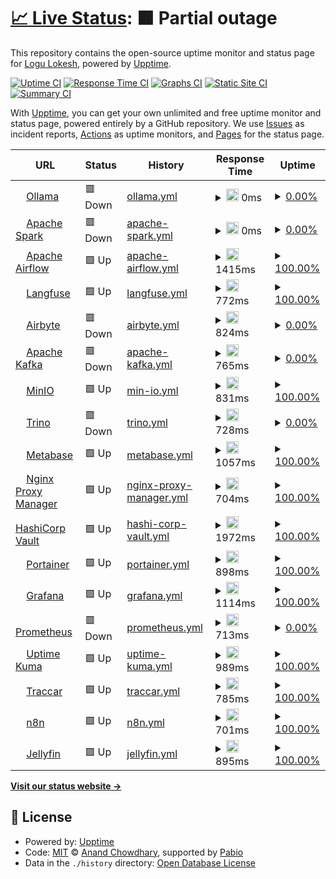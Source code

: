 # [📈 Live Status](https://status.logu.au): <!--live status--> **🟧 Partial outage**

This repository contains the open-source uptime monitor and status page for [Logu Lokesh](Logu.au), powered by [Upptime](https://github.com/upptime/upptime).

[![Uptime CI](https://github.com/Logulokesh/StatusMonitor/workflows/Uptime%20CI/badge.svg)](https://github.com/Logulokesh/StatusMonitor/actions?query=workflow%3A%22Uptime+CI%22)
[![Response Time CI](https://github.com/Logulokesh/StatusMonitor/workflows/Response%20Time%20CI/badge.svg)](https://github.com/Logulokesh/StatusMonitor/actions?query=workflow%3A%22Response+Time+CI%22)
[![Graphs CI](https://github.com/Logulokesh/StatusMonitor/workflows/Graphs%20CI/badge.svg)](https://github.com/Logulokesh/StatusMonitor/actions?query=workflow%3A%22Graphs+CI%22)
[![Static Site CI](https://github.com/Logulokesh/StatusMonitor/workflows/Static%20Site%20CI/badge.svg)](https://github.com/Logulokesh/StatusMonitor/actions?query=workflow%3A%22Static+Site+CI%22)
[![Summary CI](https://github.com/Logulokesh/StatusMonitor/workflows/Summary%20CI/badge.svg)](https://github.com/Logulokesh/StatusMonitor/actions?query=workflow%3A%22Summary+CI%22)

With [Upptime](https://upptime.js.org), you can get your own unlimited and free uptime monitor and status page, powered entirely by a GitHub repository. We use [Issues](https://github.com/Logulokesh/StatusMonitor/issues) as incident reports, [Actions](https://github.com/Logulokesh/StatusMonitor/actions) as uptime monitors, and [Pages](https://status.logu.au) for the status page.

<!--start: status pages-->
<!-- This summary is generated by Upptime (https://github.com/upptime/upptime) -->
<!-- Do not edit this manually, your changes will be overwritten -->
<!-- prettier-ignore -->
| URL | Status | History | Response Time | Uptime |
| --- | ------ | ------- | ------------- | ------ |
| <img alt="" src="https://icons.duckduckgo.com/ip3/ollama.logu.au.ico" height="13"> [Ollama](https://ollama.logu.au) | 🟥 Down | [ollama.yml](https://github.com/Logulokesh/StatusMonitor/commits/HEAD/history/ollama.yml) | <details><summary><img alt="Response time graph" src="./graphs/ollama/response-time-week.png" height="20"> 0ms</summary><br><a href="https://status.logu.au/history/ollama"><img alt="Response time 0" src="https://img.shields.io/endpoint?url=https%3A%2F%2Fraw.githubusercontent.com%2FLogulokesh%2FStatusMonitor%2FHEAD%2Fapi%2Follama%2Fresponse-time.json"></a><br><a href="https://status.logu.au/history/ollama"><img alt="24-hour response time 0" src="https://img.shields.io/endpoint?url=https%3A%2F%2Fraw.githubusercontent.com%2FLogulokesh%2FStatusMonitor%2FHEAD%2Fapi%2Follama%2Fresponse-time-day.json"></a><br><a href="https://status.logu.au/history/ollama"><img alt="7-day response time 0" src="https://img.shields.io/endpoint?url=https%3A%2F%2Fraw.githubusercontent.com%2FLogulokesh%2FStatusMonitor%2FHEAD%2Fapi%2Follama%2Fresponse-time-week.json"></a><br><a href="https://status.logu.au/history/ollama"><img alt="30-day response time 0" src="https://img.shields.io/endpoint?url=https%3A%2F%2Fraw.githubusercontent.com%2FLogulokesh%2FStatusMonitor%2FHEAD%2Fapi%2Follama%2Fresponse-time-month.json"></a><br><a href="https://status.logu.au/history/ollama"><img alt="1-year response time 0" src="https://img.shields.io/endpoint?url=https%3A%2F%2Fraw.githubusercontent.com%2FLogulokesh%2FStatusMonitor%2FHEAD%2Fapi%2Follama%2Fresponse-time-year.json"></a></details> | <details><summary><a href="https://status.logu.au/history/ollama">0.00%</a></summary><a href="https://status.logu.au/history/ollama"><img alt="All-time uptime 0.00%" src="https://img.shields.io/endpoint?url=https%3A%2F%2Fraw.githubusercontent.com%2FLogulokesh%2FStatusMonitor%2FHEAD%2Fapi%2Follama%2Fuptime.json"></a><br><a href="https://status.logu.au/history/ollama"><img alt="24-hour uptime 0.00%" src="https://img.shields.io/endpoint?url=https%3A%2F%2Fraw.githubusercontent.com%2FLogulokesh%2FStatusMonitor%2FHEAD%2Fapi%2Follama%2Fuptime-day.json"></a><br><a href="https://status.logu.au/history/ollama"><img alt="7-day uptime 0.00%" src="https://img.shields.io/endpoint?url=https%3A%2F%2Fraw.githubusercontent.com%2FLogulokesh%2FStatusMonitor%2FHEAD%2Fapi%2Follama%2Fuptime-week.json"></a><br><a href="https://status.logu.au/history/ollama"><img alt="30-day uptime 0.00%" src="https://img.shields.io/endpoint?url=https%3A%2F%2Fraw.githubusercontent.com%2FLogulokesh%2FStatusMonitor%2FHEAD%2Fapi%2Follama%2Fuptime-month.json"></a><br><a href="https://status.logu.au/history/ollama"><img alt="1-year uptime 0.00%" src="https://img.shields.io/endpoint?url=https%3A%2F%2Fraw.githubusercontent.com%2FLogulokesh%2FStatusMonitor%2FHEAD%2Fapi%2Follama%2Fuptime-year.json"></a></details>
| <img alt="" src="https://icons.duckduckgo.com/ip3/spark.logu.au.ico" height="13"> [Apache Spark](https://spark.logu.au) | 🟥 Down | [apache-spark.yml](https://github.com/Logulokesh/StatusMonitor/commits/HEAD/history/apache-spark.yml) | <details><summary><img alt="Response time graph" src="./graphs/apache-spark/response-time-week.png" height="20"> 0ms</summary><br><a href="https://status.logu.au/history/apache-spark"><img alt="Response time 0" src="https://img.shields.io/endpoint?url=https%3A%2F%2Fraw.githubusercontent.com%2FLogulokesh%2FStatusMonitor%2FHEAD%2Fapi%2Fapache-spark%2Fresponse-time.json"></a><br><a href="https://status.logu.au/history/apache-spark"><img alt="24-hour response time 0" src="https://img.shields.io/endpoint?url=https%3A%2F%2Fraw.githubusercontent.com%2FLogulokesh%2FStatusMonitor%2FHEAD%2Fapi%2Fapache-spark%2Fresponse-time-day.json"></a><br><a href="https://status.logu.au/history/apache-spark"><img alt="7-day response time 0" src="https://img.shields.io/endpoint?url=https%3A%2F%2Fraw.githubusercontent.com%2FLogulokesh%2FStatusMonitor%2FHEAD%2Fapi%2Fapache-spark%2Fresponse-time-week.json"></a><br><a href="https://status.logu.au/history/apache-spark"><img alt="30-day response time 0" src="https://img.shields.io/endpoint?url=https%3A%2F%2Fraw.githubusercontent.com%2FLogulokesh%2FStatusMonitor%2FHEAD%2Fapi%2Fapache-spark%2Fresponse-time-month.json"></a><br><a href="https://status.logu.au/history/apache-spark"><img alt="1-year response time 0" src="https://img.shields.io/endpoint?url=https%3A%2F%2Fraw.githubusercontent.com%2FLogulokesh%2FStatusMonitor%2FHEAD%2Fapi%2Fapache-spark%2Fresponse-time-year.json"></a></details> | <details><summary><a href="https://status.logu.au/history/apache-spark">0.00%</a></summary><a href="https://status.logu.au/history/apache-spark"><img alt="All-time uptime 0.00%" src="https://img.shields.io/endpoint?url=https%3A%2F%2Fraw.githubusercontent.com%2FLogulokesh%2FStatusMonitor%2FHEAD%2Fapi%2Fapache-spark%2Fuptime.json"></a><br><a href="https://status.logu.au/history/apache-spark"><img alt="24-hour uptime 0.00%" src="https://img.shields.io/endpoint?url=https%3A%2F%2Fraw.githubusercontent.com%2FLogulokesh%2FStatusMonitor%2FHEAD%2Fapi%2Fapache-spark%2Fuptime-day.json"></a><br><a href="https://status.logu.au/history/apache-spark"><img alt="7-day uptime 0.00%" src="https://img.shields.io/endpoint?url=https%3A%2F%2Fraw.githubusercontent.com%2FLogulokesh%2FStatusMonitor%2FHEAD%2Fapi%2Fapache-spark%2Fuptime-week.json"></a><br><a href="https://status.logu.au/history/apache-spark"><img alt="30-day uptime 0.00%" src="https://img.shields.io/endpoint?url=https%3A%2F%2Fraw.githubusercontent.com%2FLogulokesh%2FStatusMonitor%2FHEAD%2Fapi%2Fapache-spark%2Fuptime-month.json"></a><br><a href="https://status.logu.au/history/apache-spark"><img alt="1-year uptime 0.00%" src="https://img.shields.io/endpoint?url=https%3A%2F%2Fraw.githubusercontent.com%2FLogulokesh%2FStatusMonitor%2FHEAD%2Fapi%2Fapache-spark%2Fuptime-year.json"></a></details>
| <img alt="" src="https://icons.duckduckgo.com/ip3/airflow.logu.au.ico" height="13"> [Apache Airflow](https://airflow.logu.au) | 🟩 Up | [apache-airflow.yml](https://github.com/Logulokesh/StatusMonitor/commits/HEAD/history/apache-airflow.yml) | <details><summary><img alt="Response time graph" src="./graphs/apache-airflow/response-time-week.png" height="20"> 1415ms</summary><br><a href="https://status.logu.au/history/apache-airflow"><img alt="Response time 1415" src="https://img.shields.io/endpoint?url=https%3A%2F%2Fraw.githubusercontent.com%2FLogulokesh%2FStatusMonitor%2FHEAD%2Fapi%2Fapache-airflow%2Fresponse-time.json"></a><br><a href="https://status.logu.au/history/apache-airflow"><img alt="24-hour response time 1494" src="https://img.shields.io/endpoint?url=https%3A%2F%2Fraw.githubusercontent.com%2FLogulokesh%2FStatusMonitor%2FHEAD%2Fapi%2Fapache-airflow%2Fresponse-time-day.json"></a><br><a href="https://status.logu.au/history/apache-airflow"><img alt="7-day response time 1415" src="https://img.shields.io/endpoint?url=https%3A%2F%2Fraw.githubusercontent.com%2FLogulokesh%2FStatusMonitor%2FHEAD%2Fapi%2Fapache-airflow%2Fresponse-time-week.json"></a><br><a href="https://status.logu.au/history/apache-airflow"><img alt="30-day response time 1415" src="https://img.shields.io/endpoint?url=https%3A%2F%2Fraw.githubusercontent.com%2FLogulokesh%2FStatusMonitor%2FHEAD%2Fapi%2Fapache-airflow%2Fresponse-time-month.json"></a><br><a href="https://status.logu.au/history/apache-airflow"><img alt="1-year response time 1415" src="https://img.shields.io/endpoint?url=https%3A%2F%2Fraw.githubusercontent.com%2FLogulokesh%2FStatusMonitor%2FHEAD%2Fapi%2Fapache-airflow%2Fresponse-time-year.json"></a></details> | <details><summary><a href="https://status.logu.au/history/apache-airflow">100.00%</a></summary><a href="https://status.logu.au/history/apache-airflow"><img alt="All-time uptime 100.00%" src="https://img.shields.io/endpoint?url=https%3A%2F%2Fraw.githubusercontent.com%2FLogulokesh%2FStatusMonitor%2FHEAD%2Fapi%2Fapache-airflow%2Fuptime.json"></a><br><a href="https://status.logu.au/history/apache-airflow"><img alt="24-hour uptime 100.00%" src="https://img.shields.io/endpoint?url=https%3A%2F%2Fraw.githubusercontent.com%2FLogulokesh%2FStatusMonitor%2FHEAD%2Fapi%2Fapache-airflow%2Fuptime-day.json"></a><br><a href="https://status.logu.au/history/apache-airflow"><img alt="7-day uptime 100.00%" src="https://img.shields.io/endpoint?url=https%3A%2F%2Fraw.githubusercontent.com%2FLogulokesh%2FStatusMonitor%2FHEAD%2Fapi%2Fapache-airflow%2Fuptime-week.json"></a><br><a href="https://status.logu.au/history/apache-airflow"><img alt="30-day uptime 100.00%" src="https://img.shields.io/endpoint?url=https%3A%2F%2Fraw.githubusercontent.com%2FLogulokesh%2FStatusMonitor%2FHEAD%2Fapi%2Fapache-airflow%2Fuptime-month.json"></a><br><a href="https://status.logu.au/history/apache-airflow"><img alt="1-year uptime 100.00%" src="https://img.shields.io/endpoint?url=https%3A%2F%2Fraw.githubusercontent.com%2FLogulokesh%2FStatusMonitor%2FHEAD%2Fapi%2Fapache-airflow%2Fuptime-year.json"></a></details>
| <img alt="" src="https://icons.duckduckgo.com/ip3/langfuse.logu.au.ico" height="13"> [Langfuse](https://langfuse.logu.au) | 🟩 Up | [langfuse.yml](https://github.com/Logulokesh/StatusMonitor/commits/HEAD/history/langfuse.yml) | <details><summary><img alt="Response time graph" src="./graphs/langfuse/response-time-week.png" height="20"> 772ms</summary><br><a href="https://status.logu.au/history/langfuse"><img alt="Response time 772" src="https://img.shields.io/endpoint?url=https%3A%2F%2Fraw.githubusercontent.com%2FLogulokesh%2FStatusMonitor%2FHEAD%2Fapi%2Flangfuse%2Fresponse-time.json"></a><br><a href="https://status.logu.au/history/langfuse"><img alt="24-hour response time 782" src="https://img.shields.io/endpoint?url=https%3A%2F%2Fraw.githubusercontent.com%2FLogulokesh%2FStatusMonitor%2FHEAD%2Fapi%2Flangfuse%2Fresponse-time-day.json"></a><br><a href="https://status.logu.au/history/langfuse"><img alt="7-day response time 772" src="https://img.shields.io/endpoint?url=https%3A%2F%2Fraw.githubusercontent.com%2FLogulokesh%2FStatusMonitor%2FHEAD%2Fapi%2Flangfuse%2Fresponse-time-week.json"></a><br><a href="https://status.logu.au/history/langfuse"><img alt="30-day response time 772" src="https://img.shields.io/endpoint?url=https%3A%2F%2Fraw.githubusercontent.com%2FLogulokesh%2FStatusMonitor%2FHEAD%2Fapi%2Flangfuse%2Fresponse-time-month.json"></a><br><a href="https://status.logu.au/history/langfuse"><img alt="1-year response time 772" src="https://img.shields.io/endpoint?url=https%3A%2F%2Fraw.githubusercontent.com%2FLogulokesh%2FStatusMonitor%2FHEAD%2Fapi%2Flangfuse%2Fresponse-time-year.json"></a></details> | <details><summary><a href="https://status.logu.au/history/langfuse">100.00%</a></summary><a href="https://status.logu.au/history/langfuse"><img alt="All-time uptime 100.00%" src="https://img.shields.io/endpoint?url=https%3A%2F%2Fraw.githubusercontent.com%2FLogulokesh%2FStatusMonitor%2FHEAD%2Fapi%2Flangfuse%2Fuptime.json"></a><br><a href="https://status.logu.au/history/langfuse"><img alt="24-hour uptime 100.00%" src="https://img.shields.io/endpoint?url=https%3A%2F%2Fraw.githubusercontent.com%2FLogulokesh%2FStatusMonitor%2FHEAD%2Fapi%2Flangfuse%2Fuptime-day.json"></a><br><a href="https://status.logu.au/history/langfuse"><img alt="7-day uptime 100.00%" src="https://img.shields.io/endpoint?url=https%3A%2F%2Fraw.githubusercontent.com%2FLogulokesh%2FStatusMonitor%2FHEAD%2Fapi%2Flangfuse%2Fuptime-week.json"></a><br><a href="https://status.logu.au/history/langfuse"><img alt="30-day uptime 100.00%" src="https://img.shields.io/endpoint?url=https%3A%2F%2Fraw.githubusercontent.com%2FLogulokesh%2FStatusMonitor%2FHEAD%2Fapi%2Flangfuse%2Fuptime-month.json"></a><br><a href="https://status.logu.au/history/langfuse"><img alt="1-year uptime 100.00%" src="https://img.shields.io/endpoint?url=https%3A%2F%2Fraw.githubusercontent.com%2FLogulokesh%2FStatusMonitor%2FHEAD%2Fapi%2Flangfuse%2Fuptime-year.json"></a></details>
| <img alt="" src="https://icons.duckduckgo.com/ip3/airbyte.logu.au.ico" height="13"> [Airbyte](https://airbyte.logu.au) | 🟥 Down | [airbyte.yml](https://github.com/Logulokesh/StatusMonitor/commits/HEAD/history/airbyte.yml) | <details><summary><img alt="Response time graph" src="./graphs/airbyte/response-time-week.png" height="20"> 824ms</summary><br><a href="https://status.logu.au/history/airbyte"><img alt="Response time 824" src="https://img.shields.io/endpoint?url=https%3A%2F%2Fraw.githubusercontent.com%2FLogulokesh%2FStatusMonitor%2FHEAD%2Fapi%2Fairbyte%2Fresponse-time.json"></a><br><a href="https://status.logu.au/history/airbyte"><img alt="24-hour response time 991" src="https://img.shields.io/endpoint?url=https%3A%2F%2Fraw.githubusercontent.com%2FLogulokesh%2FStatusMonitor%2FHEAD%2Fapi%2Fairbyte%2Fresponse-time-day.json"></a><br><a href="https://status.logu.au/history/airbyte"><img alt="7-day response time 824" src="https://img.shields.io/endpoint?url=https%3A%2F%2Fraw.githubusercontent.com%2FLogulokesh%2FStatusMonitor%2FHEAD%2Fapi%2Fairbyte%2Fresponse-time-week.json"></a><br><a href="https://status.logu.au/history/airbyte"><img alt="30-day response time 824" src="https://img.shields.io/endpoint?url=https%3A%2F%2Fraw.githubusercontent.com%2FLogulokesh%2FStatusMonitor%2FHEAD%2Fapi%2Fairbyte%2Fresponse-time-month.json"></a><br><a href="https://status.logu.au/history/airbyte"><img alt="1-year response time 824" src="https://img.shields.io/endpoint?url=https%3A%2F%2Fraw.githubusercontent.com%2FLogulokesh%2FStatusMonitor%2FHEAD%2Fapi%2Fairbyte%2Fresponse-time-year.json"></a></details> | <details><summary><a href="https://status.logu.au/history/airbyte">0.00%</a></summary><a href="https://status.logu.au/history/airbyte"><img alt="All-time uptime 0.00%" src="https://img.shields.io/endpoint?url=https%3A%2F%2Fraw.githubusercontent.com%2FLogulokesh%2FStatusMonitor%2FHEAD%2Fapi%2Fairbyte%2Fuptime.json"></a><br><a href="https://status.logu.au/history/airbyte"><img alt="24-hour uptime 0.00%" src="https://img.shields.io/endpoint?url=https%3A%2F%2Fraw.githubusercontent.com%2FLogulokesh%2FStatusMonitor%2FHEAD%2Fapi%2Fairbyte%2Fuptime-day.json"></a><br><a href="https://status.logu.au/history/airbyte"><img alt="7-day uptime 0.00%" src="https://img.shields.io/endpoint?url=https%3A%2F%2Fraw.githubusercontent.com%2FLogulokesh%2FStatusMonitor%2FHEAD%2Fapi%2Fairbyte%2Fuptime-week.json"></a><br><a href="https://status.logu.au/history/airbyte"><img alt="30-day uptime 0.00%" src="https://img.shields.io/endpoint?url=https%3A%2F%2Fraw.githubusercontent.com%2FLogulokesh%2FStatusMonitor%2FHEAD%2Fapi%2Fairbyte%2Fuptime-month.json"></a><br><a href="https://status.logu.au/history/airbyte"><img alt="1-year uptime 0.00%" src="https://img.shields.io/endpoint?url=https%3A%2F%2Fraw.githubusercontent.com%2FLogulokesh%2FStatusMonitor%2FHEAD%2Fapi%2Fairbyte%2Fuptime-year.json"></a></details>
| <img alt="" src="https://icons.duckduckgo.com/ip3/kafka.logu.au.ico" height="13"> [Apache Kafka](https://kafka.logu.au) | 🟥 Down | [apache-kafka.yml](https://github.com/Logulokesh/StatusMonitor/commits/HEAD/history/apache-kafka.yml) | <details><summary><img alt="Response time graph" src="./graphs/apache-kafka/response-time-week.png" height="20"> 765ms</summary><br><a href="https://status.logu.au/history/apache-kafka"><img alt="Response time 765" src="https://img.shields.io/endpoint?url=https%3A%2F%2Fraw.githubusercontent.com%2FLogulokesh%2FStatusMonitor%2FHEAD%2Fapi%2Fapache-kafka%2Fresponse-time.json"></a><br><a href="https://status.logu.au/history/apache-kafka"><img alt="24-hour response time 755" src="https://img.shields.io/endpoint?url=https%3A%2F%2Fraw.githubusercontent.com%2FLogulokesh%2FStatusMonitor%2FHEAD%2Fapi%2Fapache-kafka%2Fresponse-time-day.json"></a><br><a href="https://status.logu.au/history/apache-kafka"><img alt="7-day response time 765" src="https://img.shields.io/endpoint?url=https%3A%2F%2Fraw.githubusercontent.com%2FLogulokesh%2FStatusMonitor%2FHEAD%2Fapi%2Fapache-kafka%2Fresponse-time-week.json"></a><br><a href="https://status.logu.au/history/apache-kafka"><img alt="30-day response time 765" src="https://img.shields.io/endpoint?url=https%3A%2F%2Fraw.githubusercontent.com%2FLogulokesh%2FStatusMonitor%2FHEAD%2Fapi%2Fapache-kafka%2Fresponse-time-month.json"></a><br><a href="https://status.logu.au/history/apache-kafka"><img alt="1-year response time 765" src="https://img.shields.io/endpoint?url=https%3A%2F%2Fraw.githubusercontent.com%2FLogulokesh%2FStatusMonitor%2FHEAD%2Fapi%2Fapache-kafka%2Fresponse-time-year.json"></a></details> | <details><summary><a href="https://status.logu.au/history/apache-kafka">0.00%</a></summary><a href="https://status.logu.au/history/apache-kafka"><img alt="All-time uptime 0.00%" src="https://img.shields.io/endpoint?url=https%3A%2F%2Fraw.githubusercontent.com%2FLogulokesh%2FStatusMonitor%2FHEAD%2Fapi%2Fapache-kafka%2Fuptime.json"></a><br><a href="https://status.logu.au/history/apache-kafka"><img alt="24-hour uptime 0.00%" src="https://img.shields.io/endpoint?url=https%3A%2F%2Fraw.githubusercontent.com%2FLogulokesh%2FStatusMonitor%2FHEAD%2Fapi%2Fapache-kafka%2Fuptime-day.json"></a><br><a href="https://status.logu.au/history/apache-kafka"><img alt="7-day uptime 0.00%" src="https://img.shields.io/endpoint?url=https%3A%2F%2Fraw.githubusercontent.com%2FLogulokesh%2FStatusMonitor%2FHEAD%2Fapi%2Fapache-kafka%2Fuptime-week.json"></a><br><a href="https://status.logu.au/history/apache-kafka"><img alt="30-day uptime 0.00%" src="https://img.shields.io/endpoint?url=https%3A%2F%2Fraw.githubusercontent.com%2FLogulokesh%2FStatusMonitor%2FHEAD%2Fapi%2Fapache-kafka%2Fuptime-month.json"></a><br><a href="https://status.logu.au/history/apache-kafka"><img alt="1-year uptime 0.00%" src="https://img.shields.io/endpoint?url=https%3A%2F%2Fraw.githubusercontent.com%2FLogulokesh%2FStatusMonitor%2FHEAD%2Fapi%2Fapache-kafka%2Fuptime-year.json"></a></details>
| <img alt="" src="https://icons.duckduckgo.com/ip3/minio.logu.au.ico" height="13"> [MinIO](https://minio.logu.au) | 🟩 Up | [min-io.yml](https://github.com/Logulokesh/StatusMonitor/commits/HEAD/history/min-io.yml) | <details><summary><img alt="Response time graph" src="./graphs/min-io/response-time-week.png" height="20"> 831ms</summary><br><a href="https://status.logu.au/history/min-io"><img alt="Response time 831" src="https://img.shields.io/endpoint?url=https%3A%2F%2Fraw.githubusercontent.com%2FLogulokesh%2FStatusMonitor%2FHEAD%2Fapi%2Fmin-io%2Fresponse-time.json"></a><br><a href="https://status.logu.au/history/min-io"><img alt="24-hour response time 858" src="https://img.shields.io/endpoint?url=https%3A%2F%2Fraw.githubusercontent.com%2FLogulokesh%2FStatusMonitor%2FHEAD%2Fapi%2Fmin-io%2Fresponse-time-day.json"></a><br><a href="https://status.logu.au/history/min-io"><img alt="7-day response time 831" src="https://img.shields.io/endpoint?url=https%3A%2F%2Fraw.githubusercontent.com%2FLogulokesh%2FStatusMonitor%2FHEAD%2Fapi%2Fmin-io%2Fresponse-time-week.json"></a><br><a href="https://status.logu.au/history/min-io"><img alt="30-day response time 831" src="https://img.shields.io/endpoint?url=https%3A%2F%2Fraw.githubusercontent.com%2FLogulokesh%2FStatusMonitor%2FHEAD%2Fapi%2Fmin-io%2Fresponse-time-month.json"></a><br><a href="https://status.logu.au/history/min-io"><img alt="1-year response time 831" src="https://img.shields.io/endpoint?url=https%3A%2F%2Fraw.githubusercontent.com%2FLogulokesh%2FStatusMonitor%2FHEAD%2Fapi%2Fmin-io%2Fresponse-time-year.json"></a></details> | <details><summary><a href="https://status.logu.au/history/min-io">100.00%</a></summary><a href="https://status.logu.au/history/min-io"><img alt="All-time uptime 100.00%" src="https://img.shields.io/endpoint?url=https%3A%2F%2Fraw.githubusercontent.com%2FLogulokesh%2FStatusMonitor%2FHEAD%2Fapi%2Fmin-io%2Fuptime.json"></a><br><a href="https://status.logu.au/history/min-io"><img alt="24-hour uptime 100.00%" src="https://img.shields.io/endpoint?url=https%3A%2F%2Fraw.githubusercontent.com%2FLogulokesh%2FStatusMonitor%2FHEAD%2Fapi%2Fmin-io%2Fuptime-day.json"></a><br><a href="https://status.logu.au/history/min-io"><img alt="7-day uptime 100.00%" src="https://img.shields.io/endpoint?url=https%3A%2F%2Fraw.githubusercontent.com%2FLogulokesh%2FStatusMonitor%2FHEAD%2Fapi%2Fmin-io%2Fuptime-week.json"></a><br><a href="https://status.logu.au/history/min-io"><img alt="30-day uptime 100.00%" src="https://img.shields.io/endpoint?url=https%3A%2F%2Fraw.githubusercontent.com%2FLogulokesh%2FStatusMonitor%2FHEAD%2Fapi%2Fmin-io%2Fuptime-month.json"></a><br><a href="https://status.logu.au/history/min-io"><img alt="1-year uptime 100.00%" src="https://img.shields.io/endpoint?url=https%3A%2F%2Fraw.githubusercontent.com%2FLogulokesh%2FStatusMonitor%2FHEAD%2Fapi%2Fmin-io%2Fuptime-year.json"></a></details>
| <img alt="" src="https://icons.duckduckgo.com/ip3/trino.logu.au.ico" height="13"> [Trino](https://trino.logu.au) | 🟥 Down | [trino.yml](https://github.com/Logulokesh/StatusMonitor/commits/HEAD/history/trino.yml) | <details><summary><img alt="Response time graph" src="./graphs/trino/response-time-week.png" height="20"> 728ms</summary><br><a href="https://status.logu.au/history/trino"><img alt="Response time 728" src="https://img.shields.io/endpoint?url=https%3A%2F%2Fraw.githubusercontent.com%2FLogulokesh%2FStatusMonitor%2FHEAD%2Fapi%2Ftrino%2Fresponse-time.json"></a><br><a href="https://status.logu.au/history/trino"><img alt="24-hour response time 683" src="https://img.shields.io/endpoint?url=https%3A%2F%2Fraw.githubusercontent.com%2FLogulokesh%2FStatusMonitor%2FHEAD%2Fapi%2Ftrino%2Fresponse-time-day.json"></a><br><a href="https://status.logu.au/history/trino"><img alt="7-day response time 728" src="https://img.shields.io/endpoint?url=https%3A%2F%2Fraw.githubusercontent.com%2FLogulokesh%2FStatusMonitor%2FHEAD%2Fapi%2Ftrino%2Fresponse-time-week.json"></a><br><a href="https://status.logu.au/history/trino"><img alt="30-day response time 728" src="https://img.shields.io/endpoint?url=https%3A%2F%2Fraw.githubusercontent.com%2FLogulokesh%2FStatusMonitor%2FHEAD%2Fapi%2Ftrino%2Fresponse-time-month.json"></a><br><a href="https://status.logu.au/history/trino"><img alt="1-year response time 728" src="https://img.shields.io/endpoint?url=https%3A%2F%2Fraw.githubusercontent.com%2FLogulokesh%2FStatusMonitor%2FHEAD%2Fapi%2Ftrino%2Fresponse-time-year.json"></a></details> | <details><summary><a href="https://status.logu.au/history/trino">0.00%</a></summary><a href="https://status.logu.au/history/trino"><img alt="All-time uptime 0.00%" src="https://img.shields.io/endpoint?url=https%3A%2F%2Fraw.githubusercontent.com%2FLogulokesh%2FStatusMonitor%2FHEAD%2Fapi%2Ftrino%2Fuptime.json"></a><br><a href="https://status.logu.au/history/trino"><img alt="24-hour uptime 0.00%" src="https://img.shields.io/endpoint?url=https%3A%2F%2Fraw.githubusercontent.com%2FLogulokesh%2FStatusMonitor%2FHEAD%2Fapi%2Ftrino%2Fuptime-day.json"></a><br><a href="https://status.logu.au/history/trino"><img alt="7-day uptime 0.00%" src="https://img.shields.io/endpoint?url=https%3A%2F%2Fraw.githubusercontent.com%2FLogulokesh%2FStatusMonitor%2FHEAD%2Fapi%2Ftrino%2Fuptime-week.json"></a><br><a href="https://status.logu.au/history/trino"><img alt="30-day uptime 0.00%" src="https://img.shields.io/endpoint?url=https%3A%2F%2Fraw.githubusercontent.com%2FLogulokesh%2FStatusMonitor%2FHEAD%2Fapi%2Ftrino%2Fuptime-month.json"></a><br><a href="https://status.logu.au/history/trino"><img alt="1-year uptime 0.00%" src="https://img.shields.io/endpoint?url=https%3A%2F%2Fraw.githubusercontent.com%2FLogulokesh%2FStatusMonitor%2FHEAD%2Fapi%2Ftrino%2Fuptime-year.json"></a></details>
| <img alt="" src="https://icons.duckduckgo.com/ip3/metabase.logu.au.ico" height="13"> [Metabase](https://metabase.logu.au) | 🟩 Up | [metabase.yml](https://github.com/Logulokesh/StatusMonitor/commits/HEAD/history/metabase.yml) | <details><summary><img alt="Response time graph" src="./graphs/metabase/response-time-week.png" height="20"> 1057ms</summary><br><a href="https://status.logu.au/history/metabase"><img alt="Response time 1057" src="https://img.shields.io/endpoint?url=https%3A%2F%2Fraw.githubusercontent.com%2FLogulokesh%2FStatusMonitor%2FHEAD%2Fapi%2Fmetabase%2Fresponse-time.json"></a><br><a href="https://status.logu.au/history/metabase"><img alt="24-hour response time 1198" src="https://img.shields.io/endpoint?url=https%3A%2F%2Fraw.githubusercontent.com%2FLogulokesh%2FStatusMonitor%2FHEAD%2Fapi%2Fmetabase%2Fresponse-time-day.json"></a><br><a href="https://status.logu.au/history/metabase"><img alt="7-day response time 1057" src="https://img.shields.io/endpoint?url=https%3A%2F%2Fraw.githubusercontent.com%2FLogulokesh%2FStatusMonitor%2FHEAD%2Fapi%2Fmetabase%2Fresponse-time-week.json"></a><br><a href="https://status.logu.au/history/metabase"><img alt="30-day response time 1057" src="https://img.shields.io/endpoint?url=https%3A%2F%2Fraw.githubusercontent.com%2FLogulokesh%2FStatusMonitor%2FHEAD%2Fapi%2Fmetabase%2Fresponse-time-month.json"></a><br><a href="https://status.logu.au/history/metabase"><img alt="1-year response time 1057" src="https://img.shields.io/endpoint?url=https%3A%2F%2Fraw.githubusercontent.com%2FLogulokesh%2FStatusMonitor%2FHEAD%2Fapi%2Fmetabase%2Fresponse-time-year.json"></a></details> | <details><summary><a href="https://status.logu.au/history/metabase">100.00%</a></summary><a href="https://status.logu.au/history/metabase"><img alt="All-time uptime 100.00%" src="https://img.shields.io/endpoint?url=https%3A%2F%2Fraw.githubusercontent.com%2FLogulokesh%2FStatusMonitor%2FHEAD%2Fapi%2Fmetabase%2Fuptime.json"></a><br><a href="https://status.logu.au/history/metabase"><img alt="24-hour uptime 100.00%" src="https://img.shields.io/endpoint?url=https%3A%2F%2Fraw.githubusercontent.com%2FLogulokesh%2FStatusMonitor%2FHEAD%2Fapi%2Fmetabase%2Fuptime-day.json"></a><br><a href="https://status.logu.au/history/metabase"><img alt="7-day uptime 100.00%" src="https://img.shields.io/endpoint?url=https%3A%2F%2Fraw.githubusercontent.com%2FLogulokesh%2FStatusMonitor%2FHEAD%2Fapi%2Fmetabase%2Fuptime-week.json"></a><br><a href="https://status.logu.au/history/metabase"><img alt="30-day uptime 100.00%" src="https://img.shields.io/endpoint?url=https%3A%2F%2Fraw.githubusercontent.com%2FLogulokesh%2FStatusMonitor%2FHEAD%2Fapi%2Fmetabase%2Fuptime-month.json"></a><br><a href="https://status.logu.au/history/metabase"><img alt="1-year uptime 100.00%" src="https://img.shields.io/endpoint?url=https%3A%2F%2Fraw.githubusercontent.com%2FLogulokesh%2FStatusMonitor%2FHEAD%2Fapi%2Fmetabase%2Fuptime-year.json"></a></details>
| <img alt="" src="https://icons.duckduckgo.com/ip3/nginx.logu.au.ico" height="13"> [Nginx Proxy Manager](https://nginx.logu.au) | 🟩 Up | [nginx-proxy-manager.yml](https://github.com/Logulokesh/StatusMonitor/commits/HEAD/history/nginx-proxy-manager.yml) | <details><summary><img alt="Response time graph" src="./graphs/nginx-proxy-manager/response-time-week.png" height="20"> 704ms</summary><br><a href="https://status.logu.au/history/nginx-proxy-manager"><img alt="Response time 704" src="https://img.shields.io/endpoint?url=https%3A%2F%2Fraw.githubusercontent.com%2FLogulokesh%2FStatusMonitor%2FHEAD%2Fapi%2Fnginx-proxy-manager%2Fresponse-time.json"></a><br><a href="https://status.logu.au/history/nginx-proxy-manager"><img alt="24-hour response time 668" src="https://img.shields.io/endpoint?url=https%3A%2F%2Fraw.githubusercontent.com%2FLogulokesh%2FStatusMonitor%2FHEAD%2Fapi%2Fnginx-proxy-manager%2Fresponse-time-day.json"></a><br><a href="https://status.logu.au/history/nginx-proxy-manager"><img alt="7-day response time 704" src="https://img.shields.io/endpoint?url=https%3A%2F%2Fraw.githubusercontent.com%2FLogulokesh%2FStatusMonitor%2FHEAD%2Fapi%2Fnginx-proxy-manager%2Fresponse-time-week.json"></a><br><a href="https://status.logu.au/history/nginx-proxy-manager"><img alt="30-day response time 704" src="https://img.shields.io/endpoint?url=https%3A%2F%2Fraw.githubusercontent.com%2FLogulokesh%2FStatusMonitor%2FHEAD%2Fapi%2Fnginx-proxy-manager%2Fresponse-time-month.json"></a><br><a href="https://status.logu.au/history/nginx-proxy-manager"><img alt="1-year response time 704" src="https://img.shields.io/endpoint?url=https%3A%2F%2Fraw.githubusercontent.com%2FLogulokesh%2FStatusMonitor%2FHEAD%2Fapi%2Fnginx-proxy-manager%2Fresponse-time-year.json"></a></details> | <details><summary><a href="https://status.logu.au/history/nginx-proxy-manager">100.00%</a></summary><a href="https://status.logu.au/history/nginx-proxy-manager"><img alt="All-time uptime 100.00%" src="https://img.shields.io/endpoint?url=https%3A%2F%2Fraw.githubusercontent.com%2FLogulokesh%2FStatusMonitor%2FHEAD%2Fapi%2Fnginx-proxy-manager%2Fuptime.json"></a><br><a href="https://status.logu.au/history/nginx-proxy-manager"><img alt="24-hour uptime 100.00%" src="https://img.shields.io/endpoint?url=https%3A%2F%2Fraw.githubusercontent.com%2FLogulokesh%2FStatusMonitor%2FHEAD%2Fapi%2Fnginx-proxy-manager%2Fuptime-day.json"></a><br><a href="https://status.logu.au/history/nginx-proxy-manager"><img alt="7-day uptime 100.00%" src="https://img.shields.io/endpoint?url=https%3A%2F%2Fraw.githubusercontent.com%2FLogulokesh%2FStatusMonitor%2FHEAD%2Fapi%2Fnginx-proxy-manager%2Fuptime-week.json"></a><br><a href="https://status.logu.au/history/nginx-proxy-manager"><img alt="30-day uptime 100.00%" src="https://img.shields.io/endpoint?url=https%3A%2F%2Fraw.githubusercontent.com%2FLogulokesh%2FStatusMonitor%2FHEAD%2Fapi%2Fnginx-proxy-manager%2Fuptime-month.json"></a><br><a href="https://status.logu.au/history/nginx-proxy-manager"><img alt="1-year uptime 100.00%" src="https://img.shields.io/endpoint?url=https%3A%2F%2Fraw.githubusercontent.com%2FLogulokesh%2FStatusMonitor%2FHEAD%2Fapi%2Fnginx-proxy-manager%2Fuptime-year.json"></a></details>
| <img alt="" src="https://icons.duckduckgo.com/ip3/vault.logu.au.ico" height="13"> [HashiCorp Vault](https://vault.logu.au) | 🟩 Up | [hashi-corp-vault.yml](https://github.com/Logulokesh/StatusMonitor/commits/HEAD/history/hashi-corp-vault.yml) | <details><summary><img alt="Response time graph" src="./graphs/hashi-corp-vault/response-time-week.png" height="20"> 1972ms</summary><br><a href="https://status.logu.au/history/hashi-corp-vault"><img alt="Response time 1972" src="https://img.shields.io/endpoint?url=https%3A%2F%2Fraw.githubusercontent.com%2FLogulokesh%2FStatusMonitor%2FHEAD%2Fapi%2Fhashi-corp-vault%2Fresponse-time.json"></a><br><a href="https://status.logu.au/history/hashi-corp-vault"><img alt="24-hour response time 2036" src="https://img.shields.io/endpoint?url=https%3A%2F%2Fraw.githubusercontent.com%2FLogulokesh%2FStatusMonitor%2FHEAD%2Fapi%2Fhashi-corp-vault%2Fresponse-time-day.json"></a><br><a href="https://status.logu.au/history/hashi-corp-vault"><img alt="7-day response time 1972" src="https://img.shields.io/endpoint?url=https%3A%2F%2Fraw.githubusercontent.com%2FLogulokesh%2FStatusMonitor%2FHEAD%2Fapi%2Fhashi-corp-vault%2Fresponse-time-week.json"></a><br><a href="https://status.logu.au/history/hashi-corp-vault"><img alt="30-day response time 1972" src="https://img.shields.io/endpoint?url=https%3A%2F%2Fraw.githubusercontent.com%2FLogulokesh%2FStatusMonitor%2FHEAD%2Fapi%2Fhashi-corp-vault%2Fresponse-time-month.json"></a><br><a href="https://status.logu.au/history/hashi-corp-vault"><img alt="1-year response time 1972" src="https://img.shields.io/endpoint?url=https%3A%2F%2Fraw.githubusercontent.com%2FLogulokesh%2FStatusMonitor%2FHEAD%2Fapi%2Fhashi-corp-vault%2Fresponse-time-year.json"></a></details> | <details><summary><a href="https://status.logu.au/history/hashi-corp-vault">100.00%</a></summary><a href="https://status.logu.au/history/hashi-corp-vault"><img alt="All-time uptime 100.00%" src="https://img.shields.io/endpoint?url=https%3A%2F%2Fraw.githubusercontent.com%2FLogulokesh%2FStatusMonitor%2FHEAD%2Fapi%2Fhashi-corp-vault%2Fuptime.json"></a><br><a href="https://status.logu.au/history/hashi-corp-vault"><img alt="24-hour uptime 100.00%" src="https://img.shields.io/endpoint?url=https%3A%2F%2Fraw.githubusercontent.com%2FLogulokesh%2FStatusMonitor%2FHEAD%2Fapi%2Fhashi-corp-vault%2Fuptime-day.json"></a><br><a href="https://status.logu.au/history/hashi-corp-vault"><img alt="7-day uptime 100.00%" src="https://img.shields.io/endpoint?url=https%3A%2F%2Fraw.githubusercontent.com%2FLogulokesh%2FStatusMonitor%2FHEAD%2Fapi%2Fhashi-corp-vault%2Fuptime-week.json"></a><br><a href="https://status.logu.au/history/hashi-corp-vault"><img alt="30-day uptime 100.00%" src="https://img.shields.io/endpoint?url=https%3A%2F%2Fraw.githubusercontent.com%2FLogulokesh%2FStatusMonitor%2FHEAD%2Fapi%2Fhashi-corp-vault%2Fuptime-month.json"></a><br><a href="https://status.logu.au/history/hashi-corp-vault"><img alt="1-year uptime 100.00%" src="https://img.shields.io/endpoint?url=https%3A%2F%2Fraw.githubusercontent.com%2FLogulokesh%2FStatusMonitor%2FHEAD%2Fapi%2Fhashi-corp-vault%2Fuptime-year.json"></a></details>
| <img alt="" src="https://icons.duckduckgo.com/ip3/portainer.logu.au.ico" height="13"> [Portainer](https://portainer.logu.au) | 🟩 Up | [portainer.yml](https://github.com/Logulokesh/StatusMonitor/commits/HEAD/history/portainer.yml) | <details><summary><img alt="Response time graph" src="./graphs/portainer/response-time-week.png" height="20"> 898ms</summary><br><a href="https://status.logu.au/history/portainer"><img alt="Response time 898" src="https://img.shields.io/endpoint?url=https%3A%2F%2Fraw.githubusercontent.com%2FLogulokesh%2FStatusMonitor%2FHEAD%2Fapi%2Fportainer%2Fresponse-time.json"></a><br><a href="https://status.logu.au/history/portainer"><img alt="24-hour response time 884" src="https://img.shields.io/endpoint?url=https%3A%2F%2Fraw.githubusercontent.com%2FLogulokesh%2FStatusMonitor%2FHEAD%2Fapi%2Fportainer%2Fresponse-time-day.json"></a><br><a href="https://status.logu.au/history/portainer"><img alt="7-day response time 898" src="https://img.shields.io/endpoint?url=https%3A%2F%2Fraw.githubusercontent.com%2FLogulokesh%2FStatusMonitor%2FHEAD%2Fapi%2Fportainer%2Fresponse-time-week.json"></a><br><a href="https://status.logu.au/history/portainer"><img alt="30-day response time 898" src="https://img.shields.io/endpoint?url=https%3A%2F%2Fraw.githubusercontent.com%2FLogulokesh%2FStatusMonitor%2FHEAD%2Fapi%2Fportainer%2Fresponse-time-month.json"></a><br><a href="https://status.logu.au/history/portainer"><img alt="1-year response time 898" src="https://img.shields.io/endpoint?url=https%3A%2F%2Fraw.githubusercontent.com%2FLogulokesh%2FStatusMonitor%2FHEAD%2Fapi%2Fportainer%2Fresponse-time-year.json"></a></details> | <details><summary><a href="https://status.logu.au/history/portainer">100.00%</a></summary><a href="https://status.logu.au/history/portainer"><img alt="All-time uptime 100.00%" src="https://img.shields.io/endpoint?url=https%3A%2F%2Fraw.githubusercontent.com%2FLogulokesh%2FStatusMonitor%2FHEAD%2Fapi%2Fportainer%2Fuptime.json"></a><br><a href="https://status.logu.au/history/portainer"><img alt="24-hour uptime 100.00%" src="https://img.shields.io/endpoint?url=https%3A%2F%2Fraw.githubusercontent.com%2FLogulokesh%2FStatusMonitor%2FHEAD%2Fapi%2Fportainer%2Fuptime-day.json"></a><br><a href="https://status.logu.au/history/portainer"><img alt="7-day uptime 100.00%" src="https://img.shields.io/endpoint?url=https%3A%2F%2Fraw.githubusercontent.com%2FLogulokesh%2FStatusMonitor%2FHEAD%2Fapi%2Fportainer%2Fuptime-week.json"></a><br><a href="https://status.logu.au/history/portainer"><img alt="30-day uptime 100.00%" src="https://img.shields.io/endpoint?url=https%3A%2F%2Fraw.githubusercontent.com%2FLogulokesh%2FStatusMonitor%2FHEAD%2Fapi%2Fportainer%2Fuptime-month.json"></a><br><a href="https://status.logu.au/history/portainer"><img alt="1-year uptime 100.00%" src="https://img.shields.io/endpoint?url=https%3A%2F%2Fraw.githubusercontent.com%2FLogulokesh%2FStatusMonitor%2FHEAD%2Fapi%2Fportainer%2Fuptime-year.json"></a></details>
| <img alt="" src="https://icons.duckduckgo.com/ip3/grafana.logu.au.ico" height="13"> [Grafana](https://grafana.logu.au) | 🟩 Up | [grafana.yml](https://github.com/Logulokesh/StatusMonitor/commits/HEAD/history/grafana.yml) | <details><summary><img alt="Response time graph" src="./graphs/grafana/response-time-week.png" height="20"> 1114ms</summary><br><a href="https://status.logu.au/history/grafana"><img alt="Response time 1114" src="https://img.shields.io/endpoint?url=https%3A%2F%2Fraw.githubusercontent.com%2FLogulokesh%2FStatusMonitor%2FHEAD%2Fapi%2Fgrafana%2Fresponse-time.json"></a><br><a href="https://status.logu.au/history/grafana"><img alt="24-hour response time 1094" src="https://img.shields.io/endpoint?url=https%3A%2F%2Fraw.githubusercontent.com%2FLogulokesh%2FStatusMonitor%2FHEAD%2Fapi%2Fgrafana%2Fresponse-time-day.json"></a><br><a href="https://status.logu.au/history/grafana"><img alt="7-day response time 1114" src="https://img.shields.io/endpoint?url=https%3A%2F%2Fraw.githubusercontent.com%2FLogulokesh%2FStatusMonitor%2FHEAD%2Fapi%2Fgrafana%2Fresponse-time-week.json"></a><br><a href="https://status.logu.au/history/grafana"><img alt="30-day response time 1114" src="https://img.shields.io/endpoint?url=https%3A%2F%2Fraw.githubusercontent.com%2FLogulokesh%2FStatusMonitor%2FHEAD%2Fapi%2Fgrafana%2Fresponse-time-month.json"></a><br><a href="https://status.logu.au/history/grafana"><img alt="1-year response time 1114" src="https://img.shields.io/endpoint?url=https%3A%2F%2Fraw.githubusercontent.com%2FLogulokesh%2FStatusMonitor%2FHEAD%2Fapi%2Fgrafana%2Fresponse-time-year.json"></a></details> | <details><summary><a href="https://status.logu.au/history/grafana">100.00%</a></summary><a href="https://status.logu.au/history/grafana"><img alt="All-time uptime 100.00%" src="https://img.shields.io/endpoint?url=https%3A%2F%2Fraw.githubusercontent.com%2FLogulokesh%2FStatusMonitor%2FHEAD%2Fapi%2Fgrafana%2Fuptime.json"></a><br><a href="https://status.logu.au/history/grafana"><img alt="24-hour uptime 100.00%" src="https://img.shields.io/endpoint?url=https%3A%2F%2Fraw.githubusercontent.com%2FLogulokesh%2FStatusMonitor%2FHEAD%2Fapi%2Fgrafana%2Fuptime-day.json"></a><br><a href="https://status.logu.au/history/grafana"><img alt="7-day uptime 100.00%" src="https://img.shields.io/endpoint?url=https%3A%2F%2Fraw.githubusercontent.com%2FLogulokesh%2FStatusMonitor%2FHEAD%2Fapi%2Fgrafana%2Fuptime-week.json"></a><br><a href="https://status.logu.au/history/grafana"><img alt="30-day uptime 100.00%" src="https://img.shields.io/endpoint?url=https%3A%2F%2Fraw.githubusercontent.com%2FLogulokesh%2FStatusMonitor%2FHEAD%2Fapi%2Fgrafana%2Fuptime-month.json"></a><br><a href="https://status.logu.au/history/grafana"><img alt="1-year uptime 100.00%" src="https://img.shields.io/endpoint?url=https%3A%2F%2Fraw.githubusercontent.com%2FLogulokesh%2FStatusMonitor%2FHEAD%2Fapi%2Fgrafana%2Fuptime-year.json"></a></details>
| <img alt="" src="https://icons.duckduckgo.com/ip3/prometheus.logu.au.ico" height="13"> [Prometheus](https://prometheus.logu.au) | 🟥 Down | [prometheus.yml](https://github.com/Logulokesh/StatusMonitor/commits/HEAD/history/prometheus.yml) | <details><summary><img alt="Response time graph" src="./graphs/prometheus/response-time-week.png" height="20"> 713ms</summary><br><a href="https://status.logu.au/history/prometheus"><img alt="Response time 713" src="https://img.shields.io/endpoint?url=https%3A%2F%2Fraw.githubusercontent.com%2FLogulokesh%2FStatusMonitor%2FHEAD%2Fapi%2Fprometheus%2Fresponse-time.json"></a><br><a href="https://status.logu.au/history/prometheus"><img alt="24-hour response time 755" src="https://img.shields.io/endpoint?url=https%3A%2F%2Fraw.githubusercontent.com%2FLogulokesh%2FStatusMonitor%2FHEAD%2Fapi%2Fprometheus%2Fresponse-time-day.json"></a><br><a href="https://status.logu.au/history/prometheus"><img alt="7-day response time 713" src="https://img.shields.io/endpoint?url=https%3A%2F%2Fraw.githubusercontent.com%2FLogulokesh%2FStatusMonitor%2FHEAD%2Fapi%2Fprometheus%2Fresponse-time-week.json"></a><br><a href="https://status.logu.au/history/prometheus"><img alt="30-day response time 713" src="https://img.shields.io/endpoint?url=https%3A%2F%2Fraw.githubusercontent.com%2FLogulokesh%2FStatusMonitor%2FHEAD%2Fapi%2Fprometheus%2Fresponse-time-month.json"></a><br><a href="https://status.logu.au/history/prometheus"><img alt="1-year response time 713" src="https://img.shields.io/endpoint?url=https%3A%2F%2Fraw.githubusercontent.com%2FLogulokesh%2FStatusMonitor%2FHEAD%2Fapi%2Fprometheus%2Fresponse-time-year.json"></a></details> | <details><summary><a href="https://status.logu.au/history/prometheus">0.00%</a></summary><a href="https://status.logu.au/history/prometheus"><img alt="All-time uptime 0.00%" src="https://img.shields.io/endpoint?url=https%3A%2F%2Fraw.githubusercontent.com%2FLogulokesh%2FStatusMonitor%2FHEAD%2Fapi%2Fprometheus%2Fuptime.json"></a><br><a href="https://status.logu.au/history/prometheus"><img alt="24-hour uptime 0.00%" src="https://img.shields.io/endpoint?url=https%3A%2F%2Fraw.githubusercontent.com%2FLogulokesh%2FStatusMonitor%2FHEAD%2Fapi%2Fprometheus%2Fuptime-day.json"></a><br><a href="https://status.logu.au/history/prometheus"><img alt="7-day uptime 0.00%" src="https://img.shields.io/endpoint?url=https%3A%2F%2Fraw.githubusercontent.com%2FLogulokesh%2FStatusMonitor%2FHEAD%2Fapi%2Fprometheus%2Fuptime-week.json"></a><br><a href="https://status.logu.au/history/prometheus"><img alt="30-day uptime 0.00%" src="https://img.shields.io/endpoint?url=https%3A%2F%2Fraw.githubusercontent.com%2FLogulokesh%2FStatusMonitor%2FHEAD%2Fapi%2Fprometheus%2Fuptime-month.json"></a><br><a href="https://status.logu.au/history/prometheus"><img alt="1-year uptime 0.00%" src="https://img.shields.io/endpoint?url=https%3A%2F%2Fraw.githubusercontent.com%2FLogulokesh%2FStatusMonitor%2FHEAD%2Fapi%2Fprometheus%2Fuptime-year.json"></a></details>
| <img alt="" src="https://icons.duckduckgo.com/ip3/uptimekuma.logu.au.ico" height="13"> [Uptime Kuma](https://uptimekuma.logu.au) | 🟩 Up | [uptime-kuma.yml](https://github.com/Logulokesh/StatusMonitor/commits/HEAD/history/uptime-kuma.yml) | <details><summary><img alt="Response time graph" src="./graphs/uptime-kuma/response-time-week.png" height="20"> 989ms</summary><br><a href="https://status.logu.au/history/uptime-kuma"><img alt="Response time 989" src="https://img.shields.io/endpoint?url=https%3A%2F%2Fraw.githubusercontent.com%2FLogulokesh%2FStatusMonitor%2FHEAD%2Fapi%2Fuptime-kuma%2Fresponse-time.json"></a><br><a href="https://status.logu.au/history/uptime-kuma"><img alt="24-hour response time 904" src="https://img.shields.io/endpoint?url=https%3A%2F%2Fraw.githubusercontent.com%2FLogulokesh%2FStatusMonitor%2FHEAD%2Fapi%2Fuptime-kuma%2Fresponse-time-day.json"></a><br><a href="https://status.logu.au/history/uptime-kuma"><img alt="7-day response time 989" src="https://img.shields.io/endpoint?url=https%3A%2F%2Fraw.githubusercontent.com%2FLogulokesh%2FStatusMonitor%2FHEAD%2Fapi%2Fuptime-kuma%2Fresponse-time-week.json"></a><br><a href="https://status.logu.au/history/uptime-kuma"><img alt="30-day response time 989" src="https://img.shields.io/endpoint?url=https%3A%2F%2Fraw.githubusercontent.com%2FLogulokesh%2FStatusMonitor%2FHEAD%2Fapi%2Fuptime-kuma%2Fresponse-time-month.json"></a><br><a href="https://status.logu.au/history/uptime-kuma"><img alt="1-year response time 989" src="https://img.shields.io/endpoint?url=https%3A%2F%2Fraw.githubusercontent.com%2FLogulokesh%2FStatusMonitor%2FHEAD%2Fapi%2Fuptime-kuma%2Fresponse-time-year.json"></a></details> | <details><summary><a href="https://status.logu.au/history/uptime-kuma">100.00%</a></summary><a href="https://status.logu.au/history/uptime-kuma"><img alt="All-time uptime 100.00%" src="https://img.shields.io/endpoint?url=https%3A%2F%2Fraw.githubusercontent.com%2FLogulokesh%2FStatusMonitor%2FHEAD%2Fapi%2Fuptime-kuma%2Fuptime.json"></a><br><a href="https://status.logu.au/history/uptime-kuma"><img alt="24-hour uptime 100.00%" src="https://img.shields.io/endpoint?url=https%3A%2F%2Fraw.githubusercontent.com%2FLogulokesh%2FStatusMonitor%2FHEAD%2Fapi%2Fuptime-kuma%2Fuptime-day.json"></a><br><a href="https://status.logu.au/history/uptime-kuma"><img alt="7-day uptime 100.00%" src="https://img.shields.io/endpoint?url=https%3A%2F%2Fraw.githubusercontent.com%2FLogulokesh%2FStatusMonitor%2FHEAD%2Fapi%2Fuptime-kuma%2Fuptime-week.json"></a><br><a href="https://status.logu.au/history/uptime-kuma"><img alt="30-day uptime 100.00%" src="https://img.shields.io/endpoint?url=https%3A%2F%2Fraw.githubusercontent.com%2FLogulokesh%2FStatusMonitor%2FHEAD%2Fapi%2Fuptime-kuma%2Fuptime-month.json"></a><br><a href="https://status.logu.au/history/uptime-kuma"><img alt="1-year uptime 100.00%" src="https://img.shields.io/endpoint?url=https%3A%2F%2Fraw.githubusercontent.com%2FLogulokesh%2FStatusMonitor%2FHEAD%2Fapi%2Fuptime-kuma%2Fuptime-year.json"></a></details>
| <img alt="" src="https://icons.duckduckgo.com/ip3/traccar.logu.au.ico" height="13"> [Traccar](https://traccar.logu.au) | 🟩 Up | [traccar.yml](https://github.com/Logulokesh/StatusMonitor/commits/HEAD/history/traccar.yml) | <details><summary><img alt="Response time graph" src="./graphs/traccar/response-time-week.png" height="20"> 785ms</summary><br><a href="https://status.logu.au/history/traccar"><img alt="Response time 785" src="https://img.shields.io/endpoint?url=https%3A%2F%2Fraw.githubusercontent.com%2FLogulokesh%2FStatusMonitor%2FHEAD%2Fapi%2Ftraccar%2Fresponse-time.json"></a><br><a href="https://status.logu.au/history/traccar"><img alt="24-hour response time 696" src="https://img.shields.io/endpoint?url=https%3A%2F%2Fraw.githubusercontent.com%2FLogulokesh%2FStatusMonitor%2FHEAD%2Fapi%2Ftraccar%2Fresponse-time-day.json"></a><br><a href="https://status.logu.au/history/traccar"><img alt="7-day response time 785" src="https://img.shields.io/endpoint?url=https%3A%2F%2Fraw.githubusercontent.com%2FLogulokesh%2FStatusMonitor%2FHEAD%2Fapi%2Ftraccar%2Fresponse-time-week.json"></a><br><a href="https://status.logu.au/history/traccar"><img alt="30-day response time 785" src="https://img.shields.io/endpoint?url=https%3A%2F%2Fraw.githubusercontent.com%2FLogulokesh%2FStatusMonitor%2FHEAD%2Fapi%2Ftraccar%2Fresponse-time-month.json"></a><br><a href="https://status.logu.au/history/traccar"><img alt="1-year response time 785" src="https://img.shields.io/endpoint?url=https%3A%2F%2Fraw.githubusercontent.com%2FLogulokesh%2FStatusMonitor%2FHEAD%2Fapi%2Ftraccar%2Fresponse-time-year.json"></a></details> | <details><summary><a href="https://status.logu.au/history/traccar">100.00%</a></summary><a href="https://status.logu.au/history/traccar"><img alt="All-time uptime 100.00%" src="https://img.shields.io/endpoint?url=https%3A%2F%2Fraw.githubusercontent.com%2FLogulokesh%2FStatusMonitor%2FHEAD%2Fapi%2Ftraccar%2Fuptime.json"></a><br><a href="https://status.logu.au/history/traccar"><img alt="24-hour uptime 100.00%" src="https://img.shields.io/endpoint?url=https%3A%2F%2Fraw.githubusercontent.com%2FLogulokesh%2FStatusMonitor%2FHEAD%2Fapi%2Ftraccar%2Fuptime-day.json"></a><br><a href="https://status.logu.au/history/traccar"><img alt="7-day uptime 100.00%" src="https://img.shields.io/endpoint?url=https%3A%2F%2Fraw.githubusercontent.com%2FLogulokesh%2FStatusMonitor%2FHEAD%2Fapi%2Ftraccar%2Fuptime-week.json"></a><br><a href="https://status.logu.au/history/traccar"><img alt="30-day uptime 100.00%" src="https://img.shields.io/endpoint?url=https%3A%2F%2Fraw.githubusercontent.com%2FLogulokesh%2FStatusMonitor%2FHEAD%2Fapi%2Ftraccar%2Fuptime-month.json"></a><br><a href="https://status.logu.au/history/traccar"><img alt="1-year uptime 100.00%" src="https://img.shields.io/endpoint?url=https%3A%2F%2Fraw.githubusercontent.com%2FLogulokesh%2FStatusMonitor%2FHEAD%2Fapi%2Ftraccar%2Fuptime-year.json"></a></details>
| <img alt="" src="https://icons.duckduckgo.com/ip3/n8n.logu.au.ico" height="13"> [n8n](https://n8n.logu.au) | 🟩 Up | [n8n.yml](https://github.com/Logulokesh/StatusMonitor/commits/HEAD/history/n8n.yml) | <details><summary><img alt="Response time graph" src="./graphs/n8n/response-time-week.png" height="20"> 701ms</summary><br><a href="https://status.logu.au/history/n8n"><img alt="Response time 701" src="https://img.shields.io/endpoint?url=https%3A%2F%2Fraw.githubusercontent.com%2FLogulokesh%2FStatusMonitor%2FHEAD%2Fapi%2Fn8n%2Fresponse-time.json"></a><br><a href="https://status.logu.au/history/n8n"><img alt="24-hour response time 698" src="https://img.shields.io/endpoint?url=https%3A%2F%2Fraw.githubusercontent.com%2FLogulokesh%2FStatusMonitor%2FHEAD%2Fapi%2Fn8n%2Fresponse-time-day.json"></a><br><a href="https://status.logu.au/history/n8n"><img alt="7-day response time 701" src="https://img.shields.io/endpoint?url=https%3A%2F%2Fraw.githubusercontent.com%2FLogulokesh%2FStatusMonitor%2FHEAD%2Fapi%2Fn8n%2Fresponse-time-week.json"></a><br><a href="https://status.logu.au/history/n8n"><img alt="30-day response time 701" src="https://img.shields.io/endpoint?url=https%3A%2F%2Fraw.githubusercontent.com%2FLogulokesh%2FStatusMonitor%2FHEAD%2Fapi%2Fn8n%2Fresponse-time-month.json"></a><br><a href="https://status.logu.au/history/n8n"><img alt="1-year response time 701" src="https://img.shields.io/endpoint?url=https%3A%2F%2Fraw.githubusercontent.com%2FLogulokesh%2FStatusMonitor%2FHEAD%2Fapi%2Fn8n%2Fresponse-time-year.json"></a></details> | <details><summary><a href="https://status.logu.au/history/n8n">100.00%</a></summary><a href="https://status.logu.au/history/n8n"><img alt="All-time uptime 100.00%" src="https://img.shields.io/endpoint?url=https%3A%2F%2Fraw.githubusercontent.com%2FLogulokesh%2FStatusMonitor%2FHEAD%2Fapi%2Fn8n%2Fuptime.json"></a><br><a href="https://status.logu.au/history/n8n"><img alt="24-hour uptime 100.00%" src="https://img.shields.io/endpoint?url=https%3A%2F%2Fraw.githubusercontent.com%2FLogulokesh%2FStatusMonitor%2FHEAD%2Fapi%2Fn8n%2Fuptime-day.json"></a><br><a href="https://status.logu.au/history/n8n"><img alt="7-day uptime 100.00%" src="https://img.shields.io/endpoint?url=https%3A%2F%2Fraw.githubusercontent.com%2FLogulokesh%2FStatusMonitor%2FHEAD%2Fapi%2Fn8n%2Fuptime-week.json"></a><br><a href="https://status.logu.au/history/n8n"><img alt="30-day uptime 100.00%" src="https://img.shields.io/endpoint?url=https%3A%2F%2Fraw.githubusercontent.com%2FLogulokesh%2FStatusMonitor%2FHEAD%2Fapi%2Fn8n%2Fuptime-month.json"></a><br><a href="https://status.logu.au/history/n8n"><img alt="1-year uptime 100.00%" src="https://img.shields.io/endpoint?url=https%3A%2F%2Fraw.githubusercontent.com%2FLogulokesh%2FStatusMonitor%2FHEAD%2Fapi%2Fn8n%2Fuptime-year.json"></a></details>
| <img alt="" src="https://icons.duckduckgo.com/ip3/music.logu.au.ico" height="13"> [Jellyfin](https://music.logu.au) | 🟩 Up | [jellyfin.yml](https://github.com/Logulokesh/StatusMonitor/commits/HEAD/history/jellyfin.yml) | <details><summary><img alt="Response time graph" src="./graphs/jellyfin/response-time-week.png" height="20"> 895ms</summary><br><a href="https://status.logu.au/history/jellyfin"><img alt="Response time 895" src="https://img.shields.io/endpoint?url=https%3A%2F%2Fraw.githubusercontent.com%2FLogulokesh%2FStatusMonitor%2FHEAD%2Fapi%2Fjellyfin%2Fresponse-time.json"></a><br><a href="https://status.logu.au/history/jellyfin"><img alt="24-hour response time 887" src="https://img.shields.io/endpoint?url=https%3A%2F%2Fraw.githubusercontent.com%2FLogulokesh%2FStatusMonitor%2FHEAD%2Fapi%2Fjellyfin%2Fresponse-time-day.json"></a><br><a href="https://status.logu.au/history/jellyfin"><img alt="7-day response time 895" src="https://img.shields.io/endpoint?url=https%3A%2F%2Fraw.githubusercontent.com%2FLogulokesh%2FStatusMonitor%2FHEAD%2Fapi%2Fjellyfin%2Fresponse-time-week.json"></a><br><a href="https://status.logu.au/history/jellyfin"><img alt="30-day response time 895" src="https://img.shields.io/endpoint?url=https%3A%2F%2Fraw.githubusercontent.com%2FLogulokesh%2FStatusMonitor%2FHEAD%2Fapi%2Fjellyfin%2Fresponse-time-month.json"></a><br><a href="https://status.logu.au/history/jellyfin"><img alt="1-year response time 895" src="https://img.shields.io/endpoint?url=https%3A%2F%2Fraw.githubusercontent.com%2FLogulokesh%2FStatusMonitor%2FHEAD%2Fapi%2Fjellyfin%2Fresponse-time-year.json"></a></details> | <details><summary><a href="https://status.logu.au/history/jellyfin">100.00%</a></summary><a href="https://status.logu.au/history/jellyfin"><img alt="All-time uptime 100.00%" src="https://img.shields.io/endpoint?url=https%3A%2F%2Fraw.githubusercontent.com%2FLogulokesh%2FStatusMonitor%2FHEAD%2Fapi%2Fjellyfin%2Fuptime.json"></a><br><a href="https://status.logu.au/history/jellyfin"><img alt="24-hour uptime 100.00%" src="https://img.shields.io/endpoint?url=https%3A%2F%2Fraw.githubusercontent.com%2FLogulokesh%2FStatusMonitor%2FHEAD%2Fapi%2Fjellyfin%2Fuptime-day.json"></a><br><a href="https://status.logu.au/history/jellyfin"><img alt="7-day uptime 100.00%" src="https://img.shields.io/endpoint?url=https%3A%2F%2Fraw.githubusercontent.com%2FLogulokesh%2FStatusMonitor%2FHEAD%2Fapi%2Fjellyfin%2Fuptime-week.json"></a><br><a href="https://status.logu.au/history/jellyfin"><img alt="30-day uptime 100.00%" src="https://img.shields.io/endpoint?url=https%3A%2F%2Fraw.githubusercontent.com%2FLogulokesh%2FStatusMonitor%2FHEAD%2Fapi%2Fjellyfin%2Fuptime-month.json"></a><br><a href="https://status.logu.au/history/jellyfin"><img alt="1-year uptime 100.00%" src="https://img.shields.io/endpoint?url=https%3A%2F%2Fraw.githubusercontent.com%2FLogulokesh%2FStatusMonitor%2FHEAD%2Fapi%2Fjellyfin%2Fuptime-year.json"></a></details>

<!--end: status pages-->

[**Visit our status website →**](https://status.logu.au)

## 📄 License

- Powered by: [Upptime](https://github.com/upptime/upptime)
- Code: [MIT](./LICENSE) © [Anand Chowdhary](https://anandchowdhary.com), supported by [Pabio](https://pabio.com)
- Data in the `./history` directory: [Open Database License](https://opendatacommons.org/licenses/odbl/1-0/)
